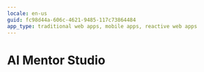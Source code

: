 ```yaml
---
locale: en-us
guid: fc98d44a-606c-4621-9485-117c73864484
app_type: traditional web apps, mobile apps, reactive web apps
---
```


<div class="hidden"><h1>AI Mentor Studio</h1></div> 
